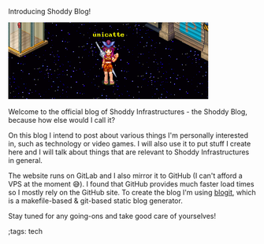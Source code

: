 Introducing Shoddy Blog!

![unicatte's Wonderland Online character waving at the viewer](../data/blog-intro/wlo-waving.gif)

Welcome to the official blog of Shoddy Infrastructures - the Shoddy Blog, because how else would I call it?

On this blog I intend to post about various things I'm personally interested in, such as technology or video games. I will also use it to put stuff I create here and I will talk about things that are relevant to Shoddy Infrastructures in general.

The website runs on GitLab and I also mirror it to GitHub (I can't afford a VPS at the moment 😅). I found that GitHub provides much faster load times so I mostly rely on the GitHub site. To create the blog I'm using [blogit](https://pedantic.software/git/blogit), which is a makefile-based & git-based static blog generator.

Stay tuned for any going-ons and take good care of yourselves!

;tags: tech

